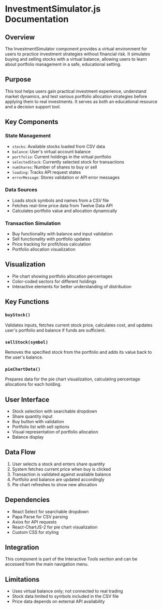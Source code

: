 # InvestmentSimulator.js Documentation

## Overview
The InvestmentSimulator component provides a virtual environment for users to practice investment strategies without financial risk. It simulates buying and selling stocks with a virtual balance, allowing users to learn about portfolio management in a safe, educational setting.

## Purpose
This tool helps users gain practical investment experience, understand market dynamics, and test various portfolio allocation strategies before applying them to real investments. It serves as both an educational resource and a decision support tool.

## Key Components

### State Management
- `stocks`: Available stocks loaded from CSV data
- `balance`: User's virtual account balance
- `portfolio`: Current holdings in the virtual portfolio
- `selectedStock`: Currently selected stock for transactions
- `numShares`: Number of shares to buy or sell
- `loading`: Tracks API request states
- `errorMessage`: Stores validation or API error messages

### Data Sources
- Loads stock symbols and names from a CSV file
- Fetches real-time price data from Twelve Data API
- Calculates portfolio value and allocation dynamically

### Transaction Simulation
- Buy functionality with balance and input validation
- Sell functionality with portfolio updates
- Price tracking for profit/loss calculation
- Portfolio allocation visualization

## Visualization
- Pie chart showing portfolio allocation percentages
- Color-coded sectors for different holdings
- Interactive elements for better understanding of distribution

## Key Functions

### `buyStock()`
Validates inputs, fetches current stock price, calculates cost, and updates user's portfolio and balance if funds are sufficient.

### `sellStock(symbol)`
Removes the specified stock from the portfolio and adds its value back to the user's balance.

### `pieChartData()`
Prepares data for the pie chart visualization, calculating percentage allocations for each holding.

## User Interface
- Stock selection with searchable dropdown
- Share quantity input
- Buy button with validation
- Portfolio list with sell options
- Visual representation of portfolio allocation
- Balance display

## Data Flow
1. User selects a stock and enters share quantity
2. System fetches current price when buy is clicked
3. Transaction is validated against available balance
4. Portfolio and balance are updated accordingly
5. Pie chart refreshes to show new allocation

## Dependencies
- React Select for searchable dropdown
- Papa Parse for CSV parsing
- Axios for API requests
- React-ChartJS-2 for pie chart visualization
- Custom CSS for styling

## Integration
This component is part of the Interactive Tools section and can be accessed from the main navigation menu.

## Limitations
- Uses virtual balance only; not connected to real trading
- Stock data limited to symbols included in the CSV file
- Price data depends on external API availability
